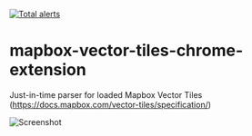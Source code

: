 [![Total alerts](https://img.shields.io/lgtm/alerts/g/gorshkov-leonid/mapbox-vector-tiles-chrome-extension.svg?logo=lgtm&logoWidth=18)](https://lgtm.com/projects/g/gorshkov-leonid/mapbox-vector-tiles-chrome-extension/alerts/)

# mapbox-vector-tiles-chrome-extension
Just-in-time parser for loaded Mapbox Vector Tiles (https://docs.mapbox.com/vector-tiles/specification/)


![Screenshot](/extension/screenshot_crop.png)
